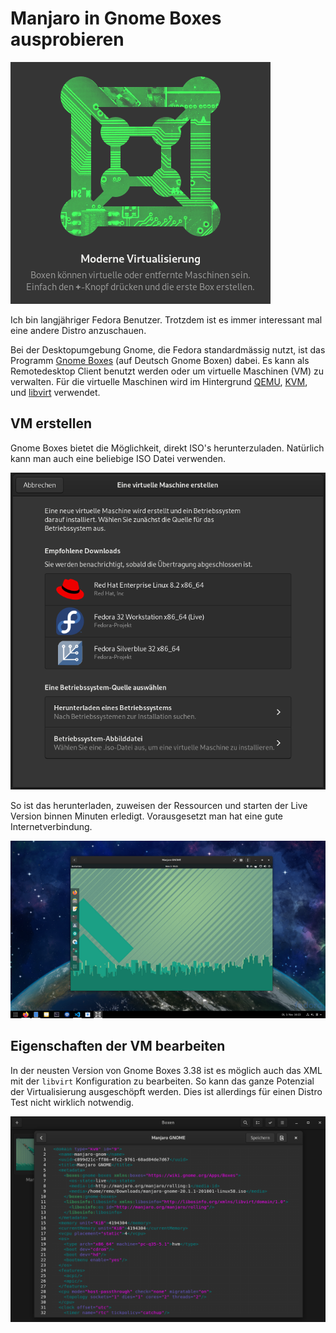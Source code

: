 # Manjaro in Gnome Boxes ausprobieren

![](Gnome_Boxes.png)

Ich bin langjähriger Fedora Benutzer. Trotzdem ist es immer interessant mal eine andere Distro anzuschauen.

Bei der Desktopumgebung Gnome, die Fedora standardmässig nutzt, ist das Programm [Gnome Boxes](https://wiki.gnome.org/Design/Apps/Boxes) (auf Deutsch Gnome Boxen) dabei. Es kann als Remotedesktop Client benutzt werden oder um virtuelle Maschinen (VM) zu verwalten. Für die virtuelle Maschinen wird im Hintergrund [QEMU](https://en.wikipedia.org/wiki/QEMU), [KVM](https://en.wikipedia.org/wiki/Kernel-based_Virtual_Machine), und [libvirt](https://en.wikipedia.org/wiki/Libvirt) verwendet.

## VM erstellen
Gnome Boxes bietet die Möglichkeit, direkt ISO's herunterzuladen. Natürlich kann man auch eine beliebige ISO Datei verwenden.

![](VM_erstellen.png)

So ist das herunterladen, zuweisen der Ressourcen und starten der Live Version binnen Minuten erledigt. Vorausgesetzt man hat eine gute Internetverbindung.

![](VM_live.png)

## Eigenschaften der VM bearbeiten
In der neusten Version von Gnome Boxes 3.38 ist es möglich auch das XML mit der `libvirt` Konfiguration zu bearbeiten. So kann das ganze Potenzial der Virtualisierung ausgeschöpft werden. Dies ist allerdings für einen Distro Test nicht wirklich notwendig.

![](VM_xml.png)

